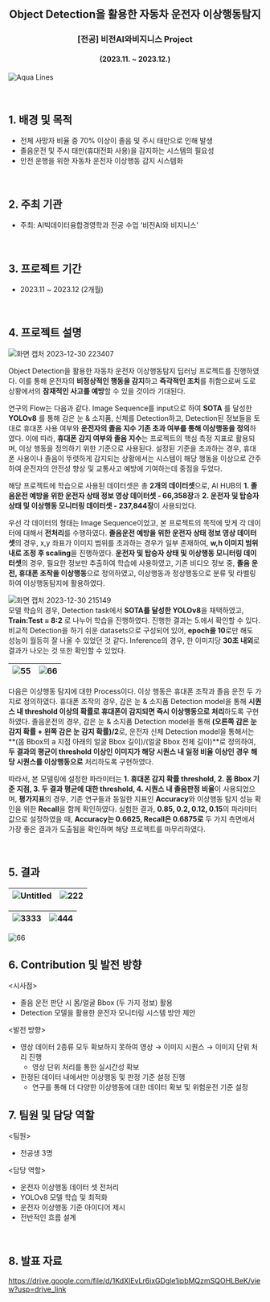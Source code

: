 <h2 align='center'> Object Detection을 활용한 자동차 운전자 이상행동탐지 
<h3 align="center"> [전공] 비전AI와비지니스 Project </h3>  
<h4 align='center'> (2023.11. ~ 2023.12.) </h4>  

![Aqua Lines](https://raw.githubusercontent.com/andreasbm/readme/master/assets/lines/aqua.png)  

&nbsp;

## 1. 배경 및 목적

- 전체 사망자 비율 중 70% 이상이 졸음 및 주시 태만으로 인해 발생
- 졸음운전 및 주시 태만(휴대전화 사용)을 감지하는 시스템의 필요성
- 안전 운행을 위한 자동차 운전자 이상행동 감지 시스템화

<br/>

## 2. 주최 기관   

- 주최: AI빅데이터융합경영학과 전공 수업 ‘비전AI와 비지니스’  

<br/>

## 3. 프로젝트 기간   

- 2023.11 ~ 2023.12 (2개월)

<br/>

## 4. 프로젝트 설명    
![화면 캡처 2023-12-30 223407](https://github.com/Ji-eun-Kim/VisionAI_project/assets/124686375/5e8b15f5-206b-4cee-a61c-dd9725bf9751)  

Object Detection을 활용한 자동차 운전자 이상행동탐지 딥러닝 프로젝트를 진행하였다. 이를 통해 운전자의 **비정상적인 행동을 감지**하고 **즉각적인 조치**를 취함으로써 도로 상황에서의 **잠재적인 사고를 예방**할 수 있을 것이라 기대된다.    

연구의 Flow는 다음과 같다. Image Sequence를 input으로 하여 **SOTA** 를 달성한 **YOLOv8** 를 통해 감은 눈 & 소지품, 신체를 Detection하고, Detection된 정보들을 토대로 휴대폰 사용 여부와 **운전자의 졸음 지수 기존 초과 여부를 통해 이상행동을 정의**하였다. 이에 따라, **휴대폰 감지 여부와 졸음 지수**는 프로젝트의 핵심 측정 지표로 활용되며, 이상 행동을 정의하기 위한 기준으로 사용된다. 설정된 기준을 초과하는 경우, 휴대폰 사용이나 졸음이 뚜렷하게 감지되는 상황에서는 시스템이 해당 행동을 이상으로 간주하여 운전자의 안전성 향상 및 교통사고 예방에 기여하는데 중점을 두었다.    

해당 프로젝트에 학습으로 사용된 데이터셋은 총 **2개의 데이터셋**으로, AI HUB의 **1. 졸음운전 예방을 위한 운전자 상태 정보 영상 데이터셋 - 66,358장**과 **2. 운전자 및 탑승자 상태 및 이상행동 모니터링 데이터셋 - 237,844장**이 사용되었다.  

우선 각 데이터의 형태는 Image Sequence이었고, 본 프로젝트의 목적에 맞게 각 데이터에 대해서 **전처리**를 수행하였다. **졸음운전 예방을 위한 운전자 상태 정보 영상 데이터셋**의 경우, x,y 좌표가 이미지 범위를 초과하는 경우가 일부 존재하여, **w,h 이미지 범위 내로 조정 후 scaling**을 진행하였다. **운전자 및 탑승자 상태 및 이상행동 모니터링 데이터셋**의 경우, 필요한 정보만 추출하여 학습에 사용하였고, 기존 비디오 정보 중, **졸음 운전, 휴대폰 조작을 이상행동**으로 정의하였고, 이상행동과 정상행동으로 분류 및 라벨링하여 이상행동탐지에 활용하였다.  

![화면 캡처 2023-12-30 215149](https://github.com/Ji-eun-Kim/VisionAI_project/assets/124686375/0fa4128e-3f12-40a5-b0ef-493cdc49bb33)  
모델 학습의 경우, Detection task에서 **SOTA를 달성한 YOLOv8**을 채택하였고, **Train:Test = 8:2** 로 나누어 학습을 진행하였다. 진행한 결과는 5.에서 확인할 수 있다. 비교적 Detection을 하기 쉬운 datasets으로 구성되어 있어, **epoch을 10**로만 해도 성능이 월등히 잘 나올 수 있었던 것 같다. Inference의 경우, 한 이미지당 **30초 내외**로 결과가 나오는 것 또한 확인할 수 있었다.  

![55](https://github.com/Ji-eun-Kim/VisionAI_project/assets/124686375/c1936b40-cb0d-4f56-87fe-59937d2ed116)|![66](https://github.com/Ji-eun-Kim/VisionAI_project/assets/124686375/700cc1d5-d2e0-44d1-8f1c-c78d614027ac)
---|---|

다음은 이상행동 탐지에 대한 Process이다. 이상 행동은 휴대폰 조작과 졸음 운전 두 가지로 정의하였다. 휴대폰 조작의 경우, 감은 눈 & 소지품 Detection model을 통해 **시퀀스 내 threshold 이상의 확률로 휴대폰이 감지되면 즉시 이상행동으로 처리**하도록 구현하였다. 졸음운전의 경우, 감은 눈 & 소지품 Detection model을 통해 **(오른쪽 감은 눈 감지 확률 + 왼쪽 감은 눈 감지 확률)/2**로, 운전자 신체 Detection model을 통해서는 **(몸 Bbox의 a 지점 아래의 얼굴 Bbox 길이)/(얼굴 Bbox 전체 길이)**로 정의하여, **두 결과의 평균이 threshold 이상인 이미지가 해당 시퀀스 내 일정 비율 이상인 경우** **해당 시퀀스를 이상행동으로** 처리하도록 구현하였다.  

따라서, 본 모델링에 설정한 파라미터는 **1. 휴대폰 감지 확률 threshold, 2. 몸 Bbox 기준 지점, 3. 두 결과 평균에 대한 threshold, 4. 시퀀스 내 졸음판정 비율**이 사용되었으며, **평가지표**의 경우, 기존 연구들과 동일한 지표인 **Accuracy**와 이상행동 탐지 성능 확인을 위한 **Recall**을 함께 확인하였다. 실험한 결과, **0.85, 0.2, 0.12, 0.15**의 파라미터 값으로 설정하였을 때, **Accuracy는 0.6625, Recall은 0.6875로** 두 가지 측면에서 가장 좋은 결과가 도출됨을 확인하며 해당 프로젝트를 마무리하였다.  

<br/>

## 5. 결과  
![Untitled](https://github.com/Ji-eun-Kim/VisionAI_project/assets/124686375/c61dd550-80b9-4991-9cea-966e43ff5317)|![222](https://github.com/Ji-eun-Kim/VisionAI_project/assets/124686375/35efccc5-d388-4b15-bc58-873487d4c992)
---|---|

![3333](https://github.com/Ji-eun-Kim/VisionAI_project/assets/124686375/72dde112-4e84-4dc5-b0fc-4ff14821cbde) | ![444](https://github.com/Ji-eun-Kim/VisionAI_project/assets/124686375/1808cd96-b3db-4ca9-a36e-df983c6b4d19)
---|---|

![66](https://github.com/Ji-eun-Kim/VisionAI_project/assets/124686375/531eef24-33ad-4c22-a87b-2f2a8f96cfc2)


## 6. Contribution 및 발전 방향    

<시사점>   
- 졸음 운전 판단 시 몸/얼굴 Bbox (두 가지 정보) 활용    
- Detection 모델을 활용한 운전자 모니터링 시스템 방안 제안  

<발전 방향>     
- 영상 데이터 2종류 모두 확보하지 못하여 영상 → 이미지 시퀀스 → 이미지 단위 처리 진행  
    - 영상 단위 처리를 통한 실시간성 확보  
- 한정된 데이터 내에서만 이상행동 및 판정 기준 설정 진행  
    - 연구를 통해 더 다양한 이상행동에 대한 데이터 확보 및 위험운전 기준 설정  

## 7. 팀원 및 담당 역할    

<팀원>   
- 전공생 3명    

<담당 역할>    
- 운전자 이상행동 데이터 셋 전처리
- YOLOv8 모델 학습 및 최적화 
- 운전자 이상행동 기준 아이디어 제시
- 전반적인 흐름 설계
  
<br/>


## 8. 발표 자료

https://drive.google.com/file/d/1KdXlEvLr6ixGDgle1ipbMQzmSQOHLBeK/view?usp=drive_link
